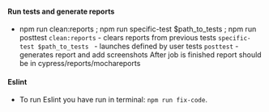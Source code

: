 #### Run tests and generate reports
* npm run clean:reports ; npm run specific-test $path_to_tests ; npm run posttest
`clean:reports` - clears reports from previous tests
`specific-test $path_to_tests ` - launches defined by user tests
`posttest` - generates report and add screenshots
After job is finished report should be in cypress/reports/mochareports

#### Eslint
* To run Eslint you have run in terminal: `npm run fix-code`.
